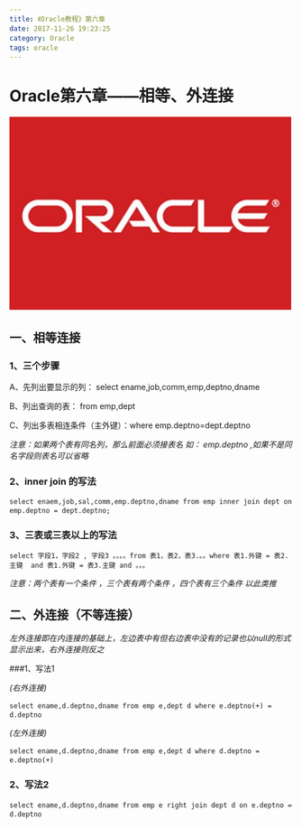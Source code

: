 ```yaml
---
title: 《Oracle教程》第六章
date: 2017-11-26 19:23:25
category: Oracle
tags: oracle
---
```

# Oracle第六章——相等、外连接

![](https://github.com/No-Sky/storage/raw/master/images/Logo/OracleLogo1.jpg)

 <!-- more -->

## 一、相等连接

### 1、三个步骤

A、先列出要显示的列： select ename,job,comm,emp,deptno,dname

B、列出查询的表： from emp,dept

C、列出多表相连条件（主外键）：where emp.deptno=dept.deptno

*注意：如果两个表有同名列，那么前面必须接表名 如： emp.deptno ,如果不是同名字段则表名可以省略*

### 2、inner join 的写法

	select enaem,job,sal,comm,emp.deptno,dname from emp inner join dept on emp.deptno = dept.deptno;

### 3、三表或三表以上的写法

	select 字段1，字段2 , 字段3 。。。。from 表1，表2，表3.。。where 表1.外键 = 表2.主键  and 表1.外键 = 表3.主键 and 。。。
*注意：两个表有一个条件 ，三个表有两个条件 ，四个表有三个条件 以此类推*

## 二、外连接（不等连接）

*左外连接即在内连接的基础上，左边表中有但右边表中没有的记录也以null的形式显示出来，右外连接则反之*

###1、写法1

   *(右外连接)*  
                         
	select ename,d.deptno,dname from emp e,dept d where e.deptno(+) = d.deptno

   *(左外连接)* 

	select ename,d.deptno,dname from emp e,dept d where d.deptno = e.deptno(+)    

### 2、写法2 

	select ename,d.deptno,dname from emp e right join dept d on e.deptno = d.deptno  

